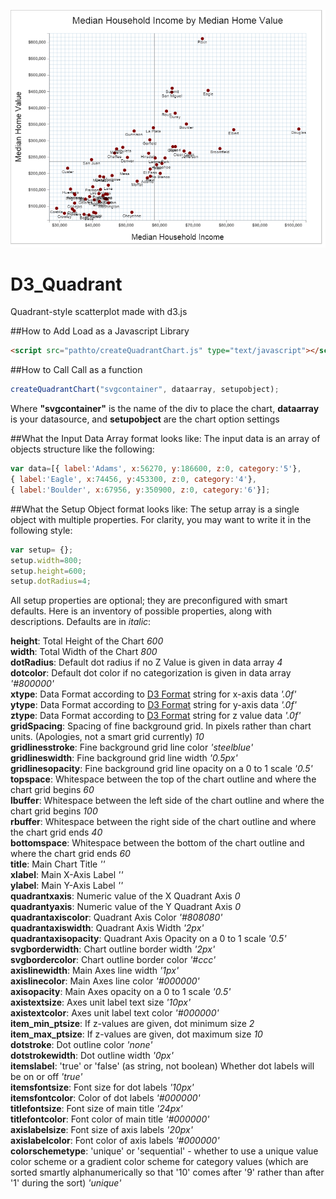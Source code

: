 ![alt text](img/diagram.png "Example Chart Output")

# D3_Quadrant
Quadrant-style scatterplot made with d3.js

##How to Add
Load as a Javascript Library 
```html
<script src="pathto/createQuadrantChart.js" type="text/javascript"></script>
```

##How to Call
Call as a function 
```javascript
createQuadrantChart("svgcontainer", dataarray, setupobject);
```
Where <b>"svgcontainer"</b> is the name of the div to place the chart, <b>dataarray</b> is your datasource, and <b>setupobject</b> are the chart option settings

##What the Input Data Array format looks like:
The input data is an array of objects structure like the following:
```javascript
var data=[{ label:'Adams', x:56270, y:186600, z:0, category:'5'},
{ label:'Eagle', x:74456, y:453300, z:0, category:'4'},
{ label:'Boulder', x:67956, y:350900, z:0, category:'6'}];
```
##What the Setup Object format looks like:
The setup array is a single object with multiple properties.  For clarity, you may want to write it in the following style:
```javascript
var setup= {};
setup.width=800;
setup.height=600;
setup.dotRadius=4;
```
All setup properties are optional; they are preconfigured with smart defaults.
Here is an inventory of possible properties, along with descriptions.  Defaults are in *italic*:

<b>height</b>: Total Height of the Chart   *600*<br />
<b>width</b>: Total Width of the Chart   *800*<br />
<b>dotRadius</b>: Default dot radius if no Z Value is given in data array   *4*<br />
<b>dotcolor</b>: Default dot color if no categorization is given in data array   *'#800000'*<br />
<b>xtype</b>: Data Format according to <a href="https://github.com/mbostock/d3/wiki/Formatting" >D3 Format</a> string for x-axis data   *'.0f'*<br />
<b>ytype</b>: Data Format according to <a href="https://github.com/mbostock/d3/wiki/Formatting" >D3 Format</a> string for y-axis data   *'.0f'*<br />
<b>ztype</b>: Data Format according to <a href="https://github.com/mbostock/d3/wiki/Formatting" >D3 Format</a> string for z value data   *'.0f'*<br />
<b>gridSpacing</b>: Spacing of fine background grid. In pixels rather than chart units. (Apologies, not a smart grid currently)   *10*<br />
<b>gridlinesstroke</b>: Fine background grid line color   *'steelblue'*<br />
<b>gridlineswidth</b>: Fine background grid line width   *'0.5px'*<br />
<b>gridlinesopacity</b>: Fine background grid line opacity on a 0 to 1 scale   *'0.5'*<br />
<b>topspace</b>: Whitespace between the top of the chart outline and where the chart grid begins   *60*<br />
<b>lbuffer</b>: Whitespace between the left side of the chart outline and where the chart grid begins   *100*<br />
<b>rbuffer</b>: Whitespace between the right side of the chart outline and where the chart grid ends   *40*<br />
<b>bottomspace</b>: Whitespace between the bottom of the chart outline and where the chart grid ends   *60*<br />
<b>title</b>: Main Chart Title   *''*<br />
<b>xlabel</b>: Main X-Axis Label   *''*<br />
<b>ylabel</b>: Main Y-Axis Label   *''*<br />
<b>quadrantxaxis</b>: Numeric value of the X Quadrant Axis   *0*<br />
<b>quadrantyaxis</b>: Numeric value of the Y Quadrant Axis   *0*<br />
<b>quadrantaxiscolor</b>: Quadrant Axis Color   *'#808080'*<br />
<b>quadrantaxiswidth</b>: Quadrant Axis Width   *'2px'*<br />
<b>quadrantaxisopacity</b>: Quadrant Axis Opacity on a 0 to 1 scale   *'0.5'*<br />
<b>svgborderwidth</b>: Chart outline border width   *'2px'*<br />
<b>svgbordercolor</b>: Chart outline border color   *'#ccc'*<br />
<b>axislinewidth</b>: Main Axes line width   *'1px'*<br />
<b>axislinecolor</b>: Main Axes line color   *'#000000'*<br />
<b>axisopacity</b>: Main Axes opacity on a 0 to 1 scale   *'0.5'*<br />
<b>axistextsize</b>: Axes unit label text size   *'10px'*<br />
<b>axistextcolor</b>: Axes unit label text color   *'#000000'*<br />
<b>item_min_ptsize</b>: If z-values are given, dot minimum size   *2*<br />
<b>item_max_ptsize</b>: If z-values are given, dot maximum size   *10*<br />
<b>dotstroke</b>: Dot outline color   *'none'*<br />
<b>dotstrokewidth</b>: Dot outline width   *'0px'*<br />
<b>itemslabel</b>: 'true' or 'false' (as string, not boolean)  Whether dot labels will be on or off   *'true'*<br />
<b>itemsfontsize</b>: Font size for dot labels   *'10px'*<br />
<b>itemsfontcolor</b>: Color of dot labels   *'#000000'*<br />
<b>titlefontsize</b>: Font size of main title   *'24px'*<br />
<b>titlefontcolor</b>: Font color of main title   *'#000000'*<br />
<b>axislabelsize</b>: Font size of axis labels   *'20px'*<br />
<b>axislabelcolor</b>: Font color of axis labels   *'#000000'*<br />
<b>colorschemetype</b>: 'unique' or 'sequential' - whether to use a unique value color scheme or a gradient color scheme for category values (which are sorted smartly alphanumerically so that '10' comes after '9' rather than after '1' during the sort)   *'unique'*<br />


